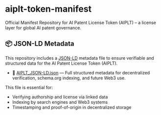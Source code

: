 # aiplt-token-manifest
Official Manifest Repository for AI Patent License Token (AIPLT) – a license layer for global AI patent governance.
## 📦 JSON-LD Metadata

This repository includes a [JSON-LD](https://json-ld.org/) metadata file to ensure verifiable and structured data for the AI Patent License Token (AIPLT).

- 🔗 [AIPLT_JSON-LD.json](./AIPLT_JSON-LD.json) — Full structured metadata for decentralized verification, schema.org indexing, and future Web3 use.

This file is essential for:
- Verifying authorship and license via linked data
- Indexing by search engines and Web3 systems
- Timestamping and proof-of-origin in decentralized storage
